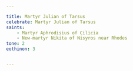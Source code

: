 ```yaml
---

title: Martyr Julian of Tarsus
celebrate: Martyr Julian of Tarsus
saints:
    - Martyr Aphrodisius of Cilicia
    - New-martyr Nikita of Nisyros near Rhodes
tone: 2
eothinon: 3


---
```


